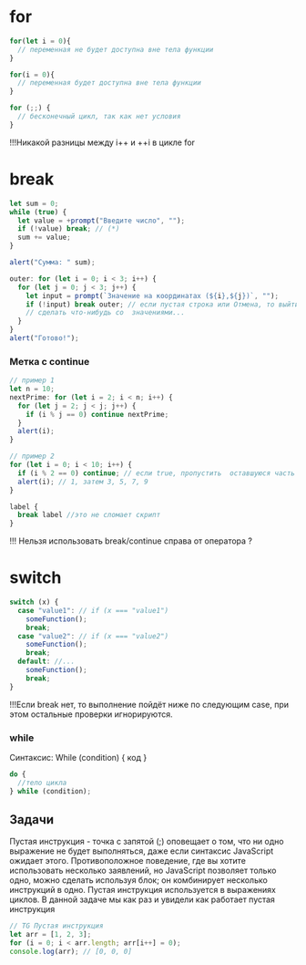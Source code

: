 # for

```js
for(let i = 0){
  // переменная не будет доступна вне тела функции
}

for(i = 0){
  // переменная будет доступна вне тела функции
}
```

```js
for (;;) {
  // бесконечный цикл, так как нет условия
}
```

!!!Никакой разницы между i++ и ++i в цикле for

# break

```js
let sum = 0;
while (true) {
  let value = +prompt("Введите число", "");
  if (!value) break; // (*)
  sum += value;
}

alert("Сумма: " sum);
```

```js
outer: for (let i = 0; i < 3; i++) {
  for (let j = 0; j < 3; j++) {
    let input = prompt(`Значение на координатах (${i},${j})`, "");
    if (!input) break outer; // если пустая строка или Отмена, то выйти из обоих циклов
    // сделать что-нибудь со  значениями...
  }
}
alert("Готово!");
```

### Метка с continue

```js
// пример 1
let n = 10;
nextPrime: for (let i = 2; i < n; i++) {
  for (let j = 2; j < j; j++) {
    if (i % j == 0) continue nextPrime;
  }
  alert(i);
}
```

```js
// пример 2
for (let i = 0; i < 10; i++) {
  if (i % 2 == 0) continue; // если true, пропустить  оставшуюся часть тела цикла
  alert(i); // 1, затем 3, 5, 7, 9
}
```

```js
label {
  break label //это не сломает скрипт
}
```

!!! Нельзя использовать break/continue справа от оператора ?

# switch

```js
switch (x) {
  case "value1": // if (x === "value1")
    someFunction();
    break;
  case "value2": // if (x === "value2")
    someFunction();
    break;
  default: //...
    someFunction();
    break;
}
```

!!!Если break нет, то выполнение пойдёт ниже по следующим case, при этом остальные проверки игнорируются.

### while

Синтаксис: While (condition) { код }

```js
do {
  //тело цикла
} while (condition);
```

## Задачи

Пустая инструкция - точка с запятой (;) оповещает о том, что ни одно выражение не будет выполняться, даже если синтаксис JavaScript ожидает этого.
Противоположное поведение, где вы хотите использовать несколько заявлений, но JavaScript позволяет только одно, можно сделать используя блок; он комбинирует несколько инструкций в одно.
Пустая инструкция используется в выражениях циклов. В данной задаче мы как раз и увидели как работает пустая инструкция

```js
// TG Пустая инструкция
let arr = [1, 2, 3];
for (i = 0; i < arr.length; arr[i++] = 0);
console.log(arr); // [0, 0, 0]
```
